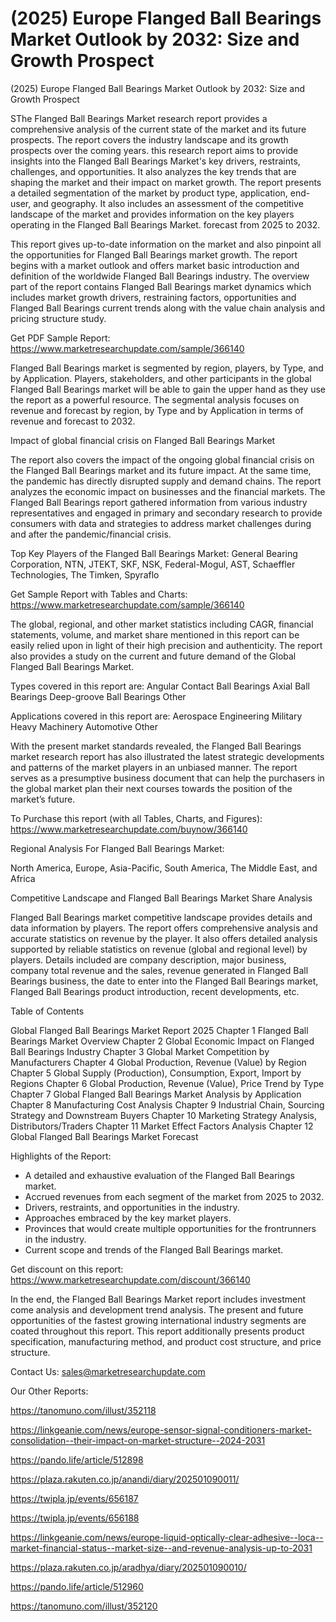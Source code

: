 # (2025) Europe Flanged Ball Bearings Market Outlook by 2032: Size and Growth Prospect

(2025) Europe Flanged Ball Bearings Market Outlook by 2032: Size and Growth Prospect

SThe Flanged Ball Bearings Market research report provides a comprehensive analysis of the current state of the market and its future prospects. The report covers the industry landscape and its growth prospects over the coming years. this research report aims to provide insights into the Flanged Ball Bearings Market's key drivers, restraints, challenges, and opportunities. It also analyzes the key trends that are shaping the market and their impact on market growth. The report presents a detailed segmentation of the market by product type, application, end-user, and geography. It also includes an assessment of the competitive landscape of the market and provides information on the key players operating in the Flanged Ball Bearings Market. forecast from 2025 to 2032.

This report gives up-to-date information on the market and also pinpoint all the opportunities for Flanged Ball Bearings market growth. The report begins with a market outlook and offers market basic introduction and definition of the worldwide Flanged Ball Bearings industry. The overview part of the report contains Flanged Ball Bearings market dynamics which includes market growth drivers, restraining factors, opportunities and Flanged Ball Bearings current trends along with the value chain analysis and pricing structure study.

Get PDF Sample Report: https://www.marketresearchupdate.com/sample/366140

Flanged Ball Bearings market is segmented by region, players, by Type, and by Application. Players, stakeholders, and other participants in the global Flanged Ball Bearings market will be able to gain the upper hand as they use the report as a powerful resource. The segmental analysis focuses on revenue and forecast by region, by Type and by Application in terms of revenue and forecast to 2032.

Impact of global financial crisis on Flanged Ball Bearings Market

The report also covers the impact of the ongoing global financial crisis on the Flanged Ball Bearings market and its future impact. At the same time, the pandemic has directly disrupted supply and demand chains. The report analyzes the economic impact on businesses and the financial markets. The Flanged Ball Bearings report gathered information from various industry representatives and engaged in primary and secondary research to provide consumers with data and strategies to address market challenges during and after the pandemic/financial crisis.

Top Key Players of the Flanged Ball Bearings Market:
General Bearing Corporation, NTN, JTEKT, SKF, NSK, Federal-Mogul, AST, Schaeffler Technologies, The Timken, Spyraflo


Get Sample Report with Tables and Charts: https://www.marketresearchupdate.com/sample/366140

The global, regional, and other market statistics including CAGR, financial statements, volume, and market share mentioned in this report can be easily relied upon in light of their high precision and authenticity. The report also provides a study on the current and future demand of the Global Flanged Ball Bearings Market.

Types covered in this report are:
Angular Contact Ball Bearings
Axial Ball Bearings
Deep-groove Ball Bearings
Other


Applications covered in this report are:
Aerospace Engineering
Military
Heavy Machinery
Automotive
Other


With the present market standards revealed, the Flanged Ball Bearings market research report has also illustrated the latest strategic developments and patterns of the market players in an unbiased manner. The report serves as a presumptive business document that can help the purchasers in the global market plan their next courses towards the position of the market’s future.

To Purchase this report (with all Tables, Charts, and Figures): https://www.marketresearchupdate.com/buynow/366140

Regional Analysis For Flanged Ball Bearings Market:

North America, Europe, Asia-Pacific, South America, The Middle East, and Africa

Competitive Landscape and Flanged Ball Bearings Market Share Analysis

Flanged Ball Bearings market competitive landscape provides details and data information by players. The report offers comprehensive analysis and accurate statistics on revenue by the player. It also offers detailed analysis supported by reliable statistics on revenue (global and regional level) by players. Details included are company description, major business, company total revenue and the sales, revenue generated in Flanged Ball Bearings business, the date to enter into the Flanged Ball Bearings market, Flanged Ball Bearings product introduction, recent developments, etc.

Table of Contents

Global Flanged Ball Bearings Market Report 2025
Chapter 1 Flanged Ball Bearings Market Overview
Chapter 2 Global Economic Impact on Flanged Ball Bearings Industry
Chapter 3 Global Market Competition by Manufacturers
Chapter 4 Global Production, Revenue (Value) by Region
Chapter 5 Global Supply (Production), Consumption, Export, Import by Regions
Chapter 6 Global Production, Revenue (Value), Price Trend by Type
Chapter 7 Global Flanged Ball Bearings Market Analysis by Application
Chapter 8 Manufacturing Cost Analysis
Chapter 9 Industrial Chain, Sourcing Strategy and Downstream Buyers
Chapter 10 Marketing Strategy Analysis, Distributors/Traders
Chapter 11 Market Effect Factors Analysis
Chapter 12 Global Flanged Ball Bearings Market Forecast

Highlights of the Report:

- A detailed and exhaustive evaluation of the Flanged Ball Bearings market.
- Accrued revenues from each segment of the market from 2025 to 2032.
- Drivers, restraints, and opportunities in the industry.
- Approaches embraced by the key market players.
- Provinces that would create multiple opportunities for the frontrunners in the industry.
- Current scope and trends of the Flanged Ball Bearings market.

Get discount on this report: https://www.marketresearchupdate.com/discount/366140

In the end, the Flanged Ball Bearings Market report includes investment come analysis and development trend analysis. The present and future opportunities of the fastest growing international industry segments are coated throughout this report. This report additionally presents product specification, manufacturing method, and product cost structure, and price structure.

Contact Us:
sales@marketresearchupdate.com

Our Other Reports:

https://tanomuno.com/illust/352118

https://linkgeanie.com/news/europe-sensor-signal-conditioners-market-consolidation--their-impact-on-market-structure--2024-2031

https://pando.life/article/512898

https://plaza.rakuten.co.jp/anandi/diary/202501090011/

https://twipla.jp/events/656187

https://twipla.jp/events/656188

https://linkgeanie.com/news/europe-liquid-optically-clear-adhesive--loca--market-financial-status--market-size--and-revenue-analysis-up-to-2031

https://plaza.rakuten.co.jp/aradhya/diary/202501090010/

https://pando.life/article/512960

https://tanomuno.com/illust/352120
